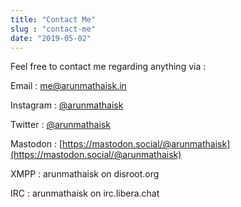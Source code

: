 ```yaml
---
title: "Contact Me"
slug : "contact-me"
date: "2019-05-02"
---
```


Feel free to contact me regarding anything via :

Email : me@arunmathaisk.in

Instagram : [@arunmathaisk](https://instagram.com/arunmathaisk)

Twitter : [@arunmathaisk](https://twitter.com/arunmathaisk)

Mastodon : [https://mastodon.social/@arunmathaisk](https://mastodon.social/@arunmathaisk)

XMPP : arunmathaisk on disroot.org

IRC : arunmathaisk on irc.libera.chat
